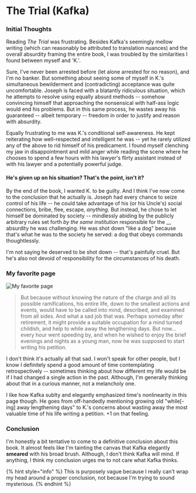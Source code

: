 # The Trial (Kafka)

### Initial Thoughts

Reading _The Trial_ was frustrating. Besides Kafka's seemingly mellow writing (which can reasonably be attributed to translation nuances) and the overall absurdity framing the entire book, I was troubled by the similarities I found between myself and 'K.'.

Sure, I've never been arrested before (let alone arrested for no reason), and I'm no banker. But something about seeing some of myself in K.'s simultaneous bewilderment and (contradicting) acceptance was quite uncomfortable. Joseph is faced with a blatantly ridiculous situation, which he attempts to resolve using equally absurd methods -- somehow convincing himself that approaching the nonsensical with half-ass logic would end his problems. But in this same process, he wastes away his guaranteed -- albeit temporary -- freedom in order to justify and reason with absurdity.&#x20;

Equally frustrating to me was K.'s conditional self-awareness. He kept reiterating how well-respected and intelligent he was -- yet he rarely utilized any of the above to rid himself of his predicament. I found myself clenching my jaw in disappointment and mild anger while reading the scene where he chooses to spend a few hours with his lawyer's flirty assistant instead of with his lawyer and a potentially powerful judge.

#### He's given up on his situation? That's the point, isn't it?

By the end of the book, I wanted K. to be guilty. And I think I've now come to the conclusion that he actually is. Joseph had every chance to seize control of his life -- he could take advantage of his (or his Uncle's) social connections, bribe, flee, escape, _anything._ But instead, he chose to let himself be dominated by society -- mindlessly abiding by the publicly arbitrary rules set forth _by the same institution_ responsible for the __ absurdity he was challenging. He was shot down "like a dog" because that's what he was to the society he served: a dog that obeys commands thoughtlessly.&#x20;

I'm not saying he deserved to be shot down -- that's painfully cruel. But he's also not devoid of responsibility for the circumstances of his death.

### My favorite page

![My favorite page](../../.gitbook/assets/img\_7759.png)

> But because without knowing the nature of the charge and all its possible ramifications, his entire life, down to the smallest actions and events, would have to be called into mind, described, and examined from all sides. And what a sad job that was. Perhaps someday after retirement, it might provide a suitable occupation for a mind turned childish, and help to while away the lengthening days. But now... every hour went speeding by, and when he wished to enjoy the brief evenings and nights as a young man, now he was supposed to start writing his petition.

I don't think it's actually all that sad. I won't speak for other people, but I know I definitely spend a good amount of time contemplating retrospectively -- sometimes thinking about how different my life would be if I had changed a single action in the past. Although, I'm generally thinking about that in a curious manner, not a melancholy one.

I like how Kafka sublty and elegantly emphasized time's nonlinearity in this page though. He goes from off-handedly mentioning growing old "while\[-ing] away lengthening days" to K.'s concerns about wasting away the most valuable time of his life writing a petition. +1 on that feeling.

### Conclusion

I'm honestly a bit tentative to come to a definitive conclusion about this book. It almost feels like I'm tainting the canvas that Kafka elegantly **smeared** with his broad brush. Although, I don't think Kafka will mind. If anything, I think my conclusion urges me to not care what Kafka thinks.&#x20;

{% hint style="info" %}
This is purposely vague because I really can't wrap my head around a proper conclusion, not because I'm trying to sound mysterious.
{% endhint %}

